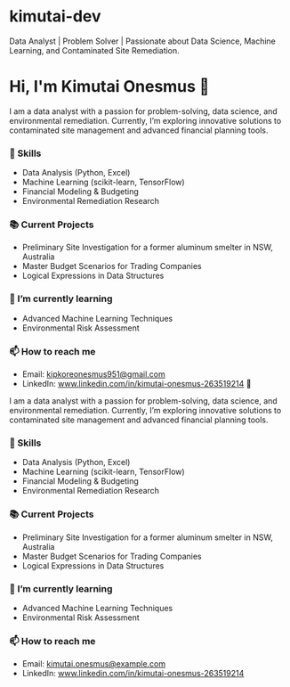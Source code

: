 # kimutai-dev
Data Analyst | Problem Solver | Passionate about Data Science, Machine Learning, and Contaminated Site Remediation.
# Hi, I'm Kimutai Onesmus 👋

I am a data analyst with a passion for problem-solving, data science, and environmental remediation. Currently, I’m exploring innovative solutions to contaminated site management and advanced financial planning tools. 

### 🚀 Skills
- Data Analysis (Python, Excel)
- Machine Learning (scikit-learn, TensorFlow)
- Financial Modeling & Budgeting
- Environmental Remediation Research

### 📚 Current Projects
- Preliminary Site Investigation for a former aluminum smelter in NSW, Australia
- Master Budget Scenarios for Trading Companies
- Logical Expressions in Data Structures

### 🌱 I’m currently learning
- Advanced Machine Learning Techniques
- Environmental Risk Assessment

### 📫 How to reach me
- Email: kipkoreonesmus951@gmail.com
- LinkedIn: www.linkedin.com/in/kimutai-onesmus-263519214 👋

I am a data analyst with a passion for problem-solving, data science, and environmental remediation. Currently, I’m exploring innovative solutions to contaminated site management and advanced financial planning tools. 

### 🚀 Skills
- Data Analysis (Python, Excel)
- Machine Learning (scikit-learn, TensorFlow)
- Financial Modeling & Budgeting
- Environmental Remediation Research

### 📚 Current Projects
- Preliminary Site Investigation for a former aluminum smelter in NSW, Australia
- Master Budget Scenarios for Trading Companies
- Logical Expressions in Data Structures

### 🌱 I’m currently learning
- Advanced Machine Learning Techniques
- Environmental Risk Assessment

### 📫 How to reach me
- Email: kimutai.onesmus@example.com
- LinkedIn: www.linkedin.com/in/kimutai-onesmus-263519214

